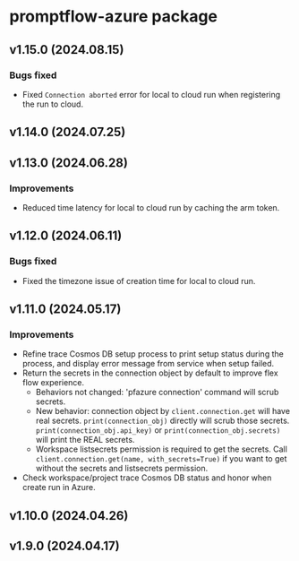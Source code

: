 # promptflow-azure package

## v1.15.0 (2024.08.15)

### Bugs fixed
- Fixed `Connection aborted` error for local to cloud run when registering the run to cloud.

## v1.14.0 (2024.07.25)

## v1.13.0 (2024.06.28)

### Improvements
- Reduced time latency for local to cloud run by caching the arm token.

## v1.12.0 (2024.06.11)

### Bugs fixed
- Fixed the timezone issue of creation time for local to cloud run.

## v1.11.0 (2024.05.17)

### Improvements
- Refine trace Cosmos DB setup process to print setup status during the process, and display error message from service when setup failed.
- Return the secrets in the connection object by default to improve flex flow experience.
  - Behaviors not changed: 'pfazure connection' command will scrub secrets.
  - New behavior: connection object by `client.connection.get` will have real secrets. `print(connection_obj)` directly will scrub those secrets. `print(connection_obj.api_key)` or `print(connection_obj.secrets)` will print the REAL secrets.
  - Workspace listsecrets permission is required to get the secrets. Call `client.connection.get(name, with_secrets=True)` if you want to get without the secrets and listsecrets permission.
- Check workspace/project trace Cosmos DB status and honor when create run in Azure.

## v1.10.0 (2024.04.26)

## v1.9.0 (2024.04.17)
